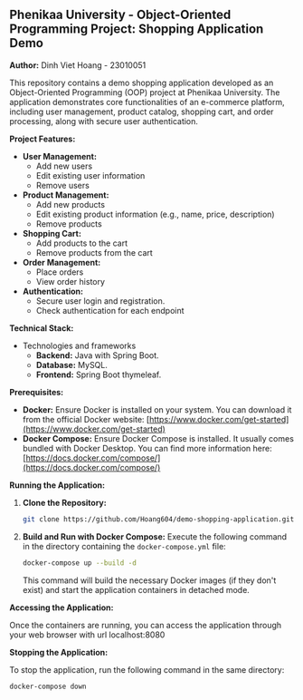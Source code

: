 ## Phenikaa University - Object-Oriented Programming Project: Shopping Application Demo

**Author:** Dinh Viet Hoang - 23010051

This repository contains a demo shopping application developed as an Object-Oriented Programming (OOP) project at Phenikaa University. The application demonstrates core functionalities of an e-commerce platform, including user management, product catalog, shopping cart, and order processing, along with secure user authentication.

**Project Features:**

*   **User Management:**
    *   Add new users
    *   Edit existing user information
    *   Remove users
*   **Product Management:**
    *   Add new products
    *   Edit existing product information (e.g., name, price, description)
    *   Remove products
*   **Shopping Cart:**
    *   Add products to the cart
    *   Remove products from the cart
*   **Order Management:**
    *   Place orders
    *   View order history
*   **Authentication:**
    *   Secure user login and registration.
    *   Check authentication for each endpoint

**Technical Stack:**

*   Technologies and frameworks
    *   **Backend:** Java with Spring Boot.
    *   **Database:** MySQL.
    *   **Frontend:** Spring Boot thymeleaf.

**Prerequisites:**

*   **Docker:** Ensure Docker is installed on your system. You can download it from the official Docker website: [https://www.docker.com/get-started](https://www.docker.com/get-started)
*   **Docker Compose:** Ensure Docker Compose is installed. It usually comes bundled with Docker Desktop. You can find more information here: [https://docs.docker.com/compose/](https://docs.docker.com/compose/)

**Running the Application:**

1.  **Clone the Repository:**
    ```bash
    git clone https://github.com/Hoang604/demo-shopping-application.git
    ```
2.  **Build and Run with Docker Compose:**
    Execute the following command in the directory containing the `docker-compose.yml` file:
    ```bash
    docker-compose up --build -d
    ```
    This command will build the necessary Docker images (if they don't exist) and start the application containers in detached mode.

**Accessing the Application:**

Once the containers are running, you can access the application through your web browser with url localhost:8080

**Stopping the Application:**

To stop the application, run the following command in the same directory:

```bash
docker-compose down
